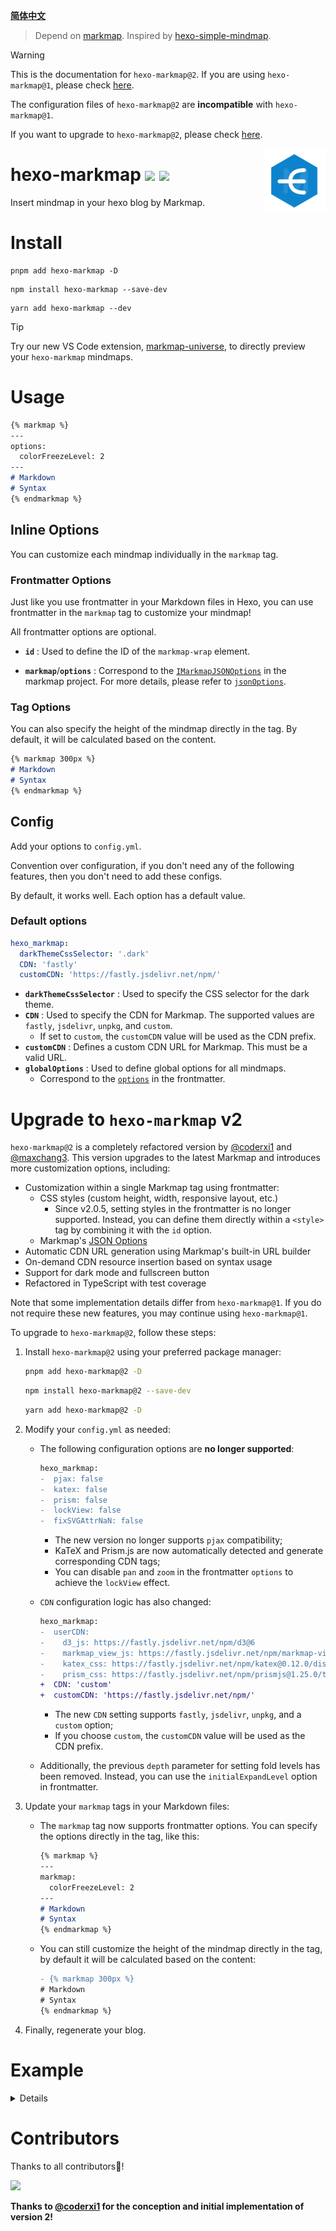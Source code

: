 [**简体中文**](https://github.com/maxchang3/hexo-markmap/blob/2.0.0-beta/README.zh.md)

> Depend on [markmap](https://github.com/gera2ld/markmap). Inspired by [hexo-simple-mindmap](https://github.com/HunterXuan/hexo-simple-mindmap).

> [!WARNING]
> This is the documentation for `hexo-markmap@2`. If you are using `hexo-markmap@1`, please check [here](https://github.com/markmap-universe/hexo-markmap/tree/legacy).
>
> The configuration files of `hexo-markmap@2` are **incompatible** with `hexo-markmap@1`.
>
> If you want to upgrade to `hexo-markmap@2`, please check [here](#upgrade-to-hexo-markmap-v2).

<img src="https://raw.githubusercontent.com/markmap-universe/logo/master/hexo-markmap-logo.png" alt="Hexo logo" width="100" height="100" align="right" />

# hexo-markmap <a href="https://npm.im/hexo-markmap"><img src="https://badgen.net/npm/v/hexo-markmap"></a> <a href="https://npm.im/hexo-markmap"><img src="https://badgen.net/npm/dm/hexo-markmap"></a>

Insert mindmap in your hexo blog by Markmap.

# Install

```
pnpm add hexo-markmap -D
```

```
npm install hexo-markmap --save-dev
```


```
yarn add hexo-markmap --dev
```


> [!TIP]
> Try our new VS Code extension, [markmap-universe](https://marketplace.visualstudio.com/items?itemName=maxchang.vscode-markmap-universe), to directly preview your `hexo-markmap` mindmaps.

# Usage

```markdown
{% markmap %}
---
options:
  colorFreezeLevel: 2
---
# Markdown
# Syntax
{% endmarkmap %}
```

## Inline Options

You can customize each mindmap individually in the `markmap` tag.

### Frontmatter Options

Just like you use frontmatter in your Markdown files in Hexo, you can use frontmatter in the `markmap` tag to customize your mindmap!

All frontmatter options are optional.

- **`id`** : Used to define the ID of the `markmap-wrap` element.  

-  **`markmap`**/**`options`** : Correspond to the [`IMarkmapJSONOptions`](https://markmap.js.org/api/interfaces/markmap-view.IMarkmapJSONOptions.html) in the markmap project. For more details, please refer to [`jsonOptions`](https://markmap.js.org/docs/json-options#option-list).


### Tag Options

You can also specify the height of the mindmap directly in the tag. By default, it will be calculated based on the content.

```markdown
{% markmap 300px %}
# Markdown
# Syntax
{% endmarkmap %}
```

## Config

Add your options to `config.yml`.

Convention over configuration, if you don't need any of the following features, then you don't need to add these configs.

By default, it works well. Each option has a default value.

### Default options

```yaml
hexo_markmap:
  darkThemeCssSelector: '.dark'
  CDN: 'fastly' 
  customCDN: 'https://fastly.jsdelivr.net/npm/'
```

- **`darkThemeCssSelector`** : Used to specify the CSS selector for the dark theme.  
- **`CDN`** : Used to specify the CDN for Markmap. The supported values are `fastly`, `jsdelivr`, `unpkg`, and `custom`.
  - If set to `custom`, the `customCDN` value will be used as the CDN prefix.
- **`customCDN`** : Defines a custom CDN URL for Markmap. This must be a valid URL.
- **`globalOptions`** : Used to define global options for all mindmaps.    
  - Correspond to the [`options`](#frontmatter-options) in the frontmatter.

# Upgrade to `hexo-markmap` v2

`hexo-markmap@2` is a completely refactored version by [@coderxi1](https://github.com/coderxi1/) and [@maxchang3](https://github.com/maxchang3/). This version upgrades to the latest Markmap and introduces more customization options, including:

- Customization within a single Markmap tag using frontmatter:
  - CSS styles (custom height, width, responsive layout, etc.)
    - Since v2.0.5, setting styles in the frontmatter is no longer supported. Instead, you can define them directly within a `<style>` tag by combining it with the `id` option.
  - Markmap's [JSON Options](https://markmap.js.org/docs/json-options#option-list)
- Automatic CDN URL generation using Markmap's built-in URL builder
- On-demand CDN resource insertion based on syntax usage
- Support for dark mode and fullscreen button
- Refactored in TypeScript with test coverage

Note that some implementation details differ from `hexo-markmap@1`. If you do not require these new features, you may continue using `hexo-markmap@1`.

To upgrade to `hexo-markmap@2`, follow these steps:

1. Install `hexo-markmap@2` using your preferred package manager:

    ```bash
    pnpm add hexo-markmap@2 -D
    ```
    ```bash
    npm install hexo-markmap@2 --save-dev
    ```
    ```bash
    yarn add hexo-markmap@2 -D
    ```

2. Modify your `config.yml` as needed:

   - The following configuration options are **no longer supported**:
      ```diff
      hexo_markmap:
      -  pjax: false
      -  katex: false
      -  prism: false
      -  lockView: false
      -  fixSVGAttrNaN: false
      ```
      - The new version no longer supports `pjax` compatibility;
      - KaTeX and Prism.js are now automatically detected and generate corresponding CDN tags;
      - You can disable `pan` and `zoom` in the frontmatter `options` to achieve the `lockView` effect.

   - `CDN` configuration logic has also changed:
      ```diff
      hexo_markmap:
      -  userCDN:
      -    d3_js: https://fastly.jsdelivr.net/npm/d3@6
      -    markmap_view_js: https://fastly.jsdelivr.net/npm/markmap-view@0.2.7
      -    katex_css: https://fastly.jsdelivr.net/npm/katex@0.12.0/dist/katex.min.css
      -    prism_css: https://fastly.jsdelivr.net/npm/prismjs@1.25.0/themes/prism.css
      +  CDN: 'custom'
      +  customCDN: 'https://fastly.jsdelivr.net/npm/'
      ```
      - The new `CDN` setting supports `fastly`, `jsdelivr`, `unpkg`, and a `custom` option;
      - If you choose `custom`, the `customCDN` value will be used as the CDN prefix.

   - Additionally, the previous `depth` parameter for setting fold levels has been removed. Instead, you can use the `initialExpandLevel` option in frontmatter.
3. Update your `markmap` tags in your Markdown files:

   - The `markmap` tag now supports frontmatter options. You can specify the options directly in the tag, like this:
      ```markdown
      {% markmap %}
      ---
      markmap:
        colorFreezeLevel: 2
      ---
      # Markdown
      # Syntax
      {% endmarkmap %}
      ```

   - You can still customize the height of the mindmap directly in the tag, by default it will be calculated based on the content:
      ```diff
      - {% markmap 300px %}
      # Markdown
      # Syntax
      {% endmarkmap %}
      ```
4. Finally, regenerate your blog.


# Example 

<details>

````markdown
{% markmap %}
---
options:
  colorFreezeLevel: 2
---

## Links

- [Website](https://markmap.js.org/)
- [GitHub](https://github.com/gera2ld/markmap)

## Related Projects

- [coc-markmap](https://github.com/gera2ld/coc-markmap) for Neovim
- [markmap-vscode](https://marketplace.visualstudio.com/items?itemName=gera2ld.markmap-vscode) for VSCode
- [eaf-markmap](https://github.com/emacs-eaf/eaf-markmap) for Emacs

## Features

Note that if blocks and lists appear at the same level, the lists will be ignored.

### Lists

- **strong** ~~del~~ *italic* ==highlight==
- `inline code`
- [x] checkbox
- Katex: $x = {-b \pm \sqrt{b^2-4ac} \over 2a}$ <!-- markmap: fold -->
  - [More Katex Examples](#?d=gist:af76a4c245b302206b16aec503dbe07b:katex.md)
- Now we can wrap very very very very long text based on `maxWidth` option
- Ordered list
  1. item 1
  2. item 2

### Blocks
<!-- To avoid hexo treat the following as code block, we need to use a list -->
- ```js 
  console.log('hello, JavaScript')
  ```

- | Products | Price |
  |-|-|
  | Apple | 4 |
  | Banana | 2 |

- ![](https://markmap.js.org/favicon.png)
{% endmarkmap %}
````

</details>

# Contributors

Thanks to all contributors🥰!

<a href="https://github.com/maxchang3/hexo-markmap/graphs/contributors">
  <img src="https://contrib.rocks/image?repo=maxchang3/hexo-markmap" />
</a>

**Thanks to [@coderxi1](https://github.com/coderxi1/) for the conception and initial implementation of version 2!**
